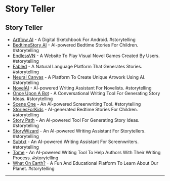 # Story Teller

## Story Teller

- [Artflow AI](https://artflow.ai/) - A Digital Sketchbook For Android. #storytelling
- [BedtimeStory AI](https://www.bedtimestory.ai/) - AI-powered Bedtime Stories For Children. #storytelling
- [EndlessVN](https://endlessvn.io/) - A Website To Play Visual Novel Games Created By Users. #storytelling
- [Fabled](https://fabled.ai/) - A Natural Language Platform That Generates Stories. #storytelling
- [Neural Canvas](https://neuralcanvas.io/) - A Platform To Create Unique Artwork Using AI. #storytelling
- [NovelAI](https://novelai.net/) - AI-powered Writing Assistant For Novelists. #storytelling
- [Once Upon A Bot](https://onceuponabot.com/) - A Conversational Writing Tool For Generating Story Ideas. #storytelling
- [Scene One](https://sceneone.app/) - An AI-powered Screenwriting Tool. #storytelling
- [StoriesForKids](https://www.storiesforkids.ai/) - AI-generated Bedtime Stories For Children. #storytelling
- [Story Path](https://storypath.app/) - An AI-powered Tool For Generating Story Ideas. #storytelling
- [StoryWizard](https://www.storywizard.ai/) - An AI-powered Writing Assistant For Storytellers. #storytelling
- [Subtxt](https://subtxt.app/) - An AI-powered Writing Assistant For Screenwriters. #storytelling
- [Tome](https://beta.tome.app/) - An AI-powered Writing Tool To Help Authors With Their Writing Process. #storytelling
- [What On Earth?](https://www.whatonearth.xyz/) - A Fun And Educational Platform To Learn About Our Planet. #storytelling

---
